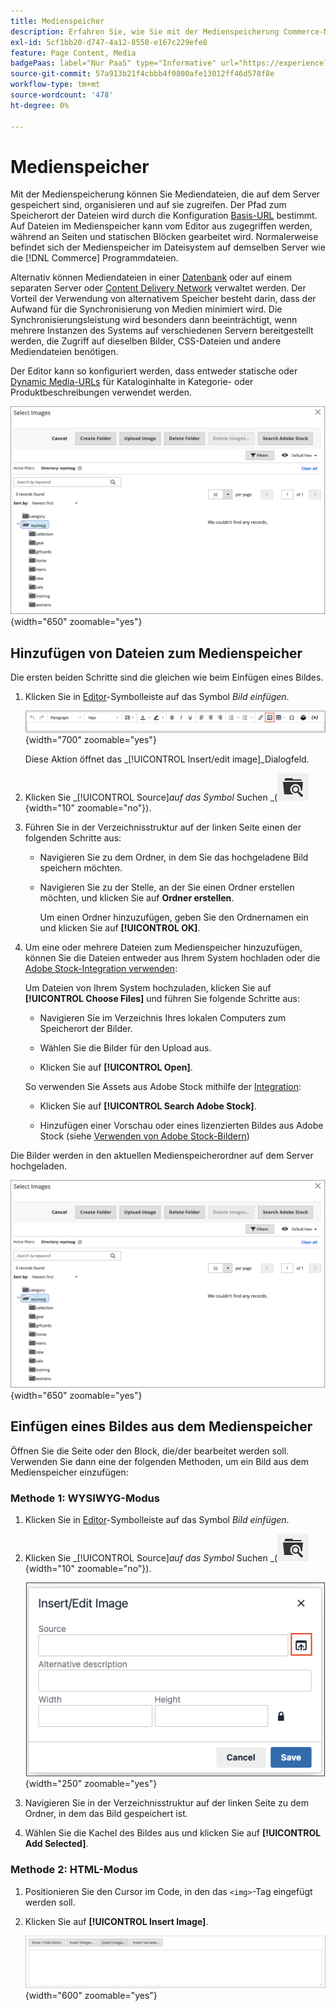 ```yaml
---
title: Medienspeicher
description: Erfahren Sie, wie Sie mit der Medienspeicherung Commerce-Mediendateien organisieren und auf diese zugreifen können, die auf dem Server gespeichert sind.
exl-id: 5cf1bb20-d747-4a12-8558-e167c229efe8
feature: Page Content, Media
badgePaas: label="Nur PaaS" type="Informative" url="https://experienceleague.adobe.com/en/docs/commerce/user-guides/product-solutions" tooltip="Gilt nur für Adobe Commerce in Cloud-Projekten (von Adobe verwaltete PaaS-Infrastruktur) und lokale Projekte."
source-git-commit: 57a913b21f4cbbb4f0800afe13012ff46d578f8e
workflow-type: tm+mt
source-wordcount: '478'
ht-degree: 0%

---
```


# Medienspeicher

Mit der Medienspeicherung können Sie Mediendateien, die auf dem Server gespeichert sind, organisieren und auf sie zugreifen. Der Pfad zum Speicherort der Dateien wird durch die Konfiguration [Basis-URL](../stores-purchase/store-urls.md) bestimmt. Auf Dateien im Medienspeicher kann vom Editor aus zugegriffen werden, während an Seiten und statischen Blöcken gearbeitet wird. Normalerweise befindet sich der Medienspeicher im Dateisystem auf demselben Server wie die [!DNL Commerce] Programmdateien.

Alternativ können Mediendateien in einer [Datenbank](media-storage-database.md) oder auf einem separaten Server oder [Content Delivery Network](media-storage-content-delivery-network.md) verwaltet werden. Der Vorteil der Verwendung von alternativem Speicher besteht darin, dass der Aufwand für die Synchronisierung von Medien minimiert wird. Die Synchronisierungsleistung wird besonders dann beeinträchtigt, wenn mehrere Instanzen des Systems auf verschiedenen Servern bereitgestellt werden, die Zugriff auf dieselben Bilder, CSS-Dateien und andere Mediendateien benötigen.

Der Editor kann so konfiguriert werden, dass entweder statische oder [Dynamic Media-URLs](../catalog/catalog-urls.md#configure-catalog-media-url-format) für Kataloginhalte in Kategorie- oder Produktbeschreibungen verwendet werden.

![[!DNL Commerce] Media-Speicher](./assets/media-storage.png){width="650" zoomable="yes"}

## Hinzufügen von Dateien zum Medienspeicher

Die ersten beiden Schritte sind die gleichen wie beim Einfügen eines Bildes.

1. Klicken Sie in [Editor](editor.md)-Symbolleiste auf das Symbol _Bild einfügen_.

   ![Symbol „Bild einfügen“](./assets/editor-toolbar-image-button.png){width="700" zoomable="yes"}

   Diese Aktion öffnet das _[!UICONTROL Insert/edit image]_Dialogfeld.

1. Klicken Sie _[!UICONTROL Source]_auf das Symbol_ Suchen _(![Suchsymbol](./assets/media-gallery-icon-browse.png){width="10" zoomable="no"}).

1. Führen Sie in der Verzeichnisstruktur auf der linken Seite einen der folgenden Schritte aus:

   - Navigieren Sie zu dem Ordner, in dem Sie das hochgeladene Bild speichern möchten.

   - Navigieren Sie zu der Stelle, an der Sie einen Ordner erstellen möchten, und klicken Sie auf **Ordner erstellen**.

     Um einen Ordner hinzuzufügen, geben Sie den Ordnernamen ein und klicken Sie auf **[!UICONTROL OK]**.

1. Um eine oder mehrere Dateien zum Medienspeicher hinzuzufügen, können Sie die Dateien entweder aus Ihrem System hochladen oder die [Adobe Stock-Integration verwenden](adobe-stock.md):

   Um Dateien von Ihrem System hochzuladen, klicken Sie auf **[!UICONTROL Choose Files]** und führen Sie folgende Schritte aus:

   - Navigieren Sie im Verzeichnis Ihres lokalen Computers zum Speicherort der Bilder.

   - Wählen Sie die Bilder für den Upload aus.

   - Klicken Sie auf **[!UICONTROL Open]**.

   So verwenden Sie Assets aus Adobe Stock mithilfe der [Integration](adobe-stock.md):

   - Klicken Sie auf **[!UICONTROL Search Adobe Stock]**.

   - Hinzufügen einer Vorschau oder eines lizenzierten Bildes aus Adobe Stock (siehe [Verwenden von Adobe Stock-Bildern](adobe-stock-manage.md))

Die Bilder werden in den aktuellen Medienspeicherordner auf dem Server hochgeladen.

![[!DNL Commerce] Media-Speicher](./assets/media-storage.png){width="650" zoomable="yes"}

## Einfügen eines Bildes aus dem Medienspeicher

Öffnen Sie die Seite oder den Block, die/der bearbeitet werden soll. Verwenden Sie dann eine der folgenden Methoden, um ein Bild aus dem Medienspeicher einzufügen:

### Methode 1: WYSIWYG-Modus

1. Klicken Sie in [Editor](editor.md)-Symbolleiste auf das Symbol _Bild einfügen_.

1. Klicken Sie _[!UICONTROL Source]_auf das Symbol_ Suchen _(![Suchsymbol](./assets/media-gallery-icon-browse.png){width="10" zoomable="no"}).

   ![Auswählen des Suchsymbols](./assets/editor-dialog-insert-image.png){width="250" zoomable="yes"}

1. Navigieren Sie in der Verzeichnisstruktur auf der linken Seite zu dem Ordner, in dem das Bild gespeichert ist.

1. Wählen Sie die Kachel des Bildes aus und klicken Sie auf **[!UICONTROL Add Selected]**.

### Methode 2: HTML-Modus

1. Positionieren Sie den Cursor im Code, in den das `<img>`-Tag eingefügt werden soll.

1. Klicken Sie auf **[!UICONTROL Insert Image]**.

   ![Bild einfügen (HTML-Modus)](./assets/editor-html-mode-insert-image.png){width="600" zoomable="yes"}
